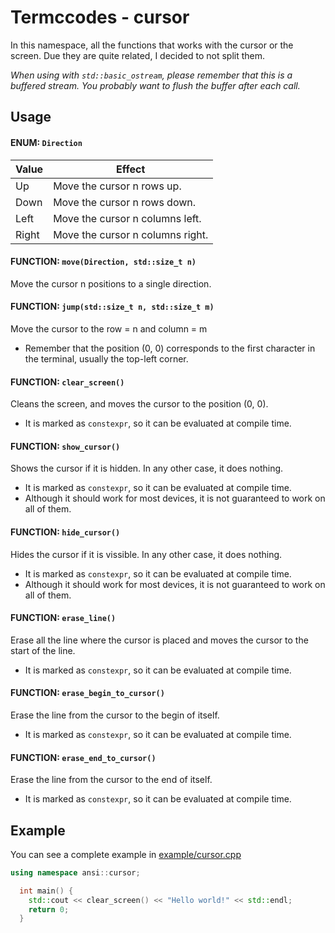 # Termccodes - cursor
In this namespace, all the functions that works with the cursor or the screen. Due they are quite related, I decided to not split them.

*When using with `std::basic_ostream`, please remember
that this is a buffered stream. You probably want to
flush the buffer after each call.*

## Usage
#### ENUM: `Direction`
|Value|Effect|
|---|---|
|Up|Move the cursor n rows up.|
|Down|Move the cursor n rows down.|
|Left|Move the cursor n columns left.|
|Right|Move the cursor n columns right.|

#### FUNCTION: `move(Direction, std::size_t n)`
Move the cursor n positions to a single direction.

#### FUNCTION: `jump(std::size_t n, std::size_t m)`
Move the cursor to the row = n and column = m
- Remember that the position (0, 0) corresponds to the first character in the terminal, usually the top-left corner.

#### FUNCTION: `clear_screen()`
Cleans the screen, and moves the cursor to the position (0, 0).
- It is marked as `constexpr`, so it can be evaluated at compile time.

#### FUNCTION: `show_cursor()`
Shows the cursor if it is hidden. In any other case, it does nothing.
- It is marked as `constexpr`, so it can be evaluated at compile time.
- Although it should work for most devices, it is not guaranteed to work on all of them.

#### FUNCTION: `hide_cursor()`
Hides the cursor if it is vissible. In any other case, it does nothing.
- It is marked as `constexpr`, so it can be evaluated at compile time.
- Although it should work for most devices, it is not guaranteed to work on all of them.

#### FUNCTION: `erase_line()`
Erase all the line where the cursor is placed and moves the cursor to
the start of the line.
- It is marked as `constexpr`, so it can be evaluated at compile time.

#### FUNCTION: `erase_begin_to_cursor()`
Erase the line from the cursor to the begin of itself.
- It is marked as `constexpr`, so it can be evaluated at compile time.

#### FUNCTION: `erase_end_to_cursor()`
Erase the line from the cursor to the end of itself.
- It is marked as `constexpr`, so it can be evaluated at compile time.

## Example
You can see a complete example in [example/cursor.cpp](../example/cursor.cpp)

```cpp
using namespace ansi::cursor;

  int main() {
    std::cout << clear_screen() << "Hello world!" << std::endl;    
    return 0;
  }
```